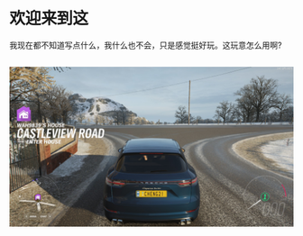 # 欢迎来到这

我现在都不知道写点什么，我什么也不会，只是感觉挺好玩。这玩意怎么用啊?
## ![image](https://github.com/yzzgood/yzzgood.github.io/blob/0cf494f1e4f3d2ce3061a55084b05d2405e96673/20211014104528_1.jpg "horizon 4")
